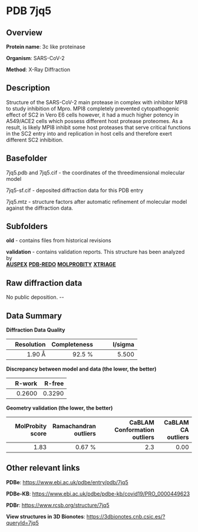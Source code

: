 # PDB 7jq5

## Overview

**Protein name**: 3c like proteinase

**Organism**: SARS-CoV-2

**Method**: X-Ray Diffraction

## Description

Structure of the SARS-CoV-2 main protease in complex with inhibitor MPI8 to study inhibition of Mpro. MPI8 completely prevented cytopathogenic effect of SC2 in Vero E6 cells however, it had a much higher potency in A549/ACE2 cells which possess different host protease proteomes. As a result, is likely MPI8 inhibit some host proteases that serve critical functions in the SC2 entry into and replication in host cells and therefore exert different SC2 inhibition.

## Basefolder

7jq5.pdb and 7jq5.cif - the coordinates of the threedimensional molecular model

7jq5-sf.cif - deposited diffraction data for this PDB entry

7jq5.mtz - structure factors after automatic refinement of molecular model against the diffraction data.

## Subfolders



**old** - contains files from historical revisions

**validation** - contains validation reports. This structure has been analyzed by <br>[**AUSPEX**](https://github.com/thorn-lab/coronavirus_structural_task_force/tree/master/pdb/3c_like_proteinase/SARS-CoV-2/7jq5/validation/auspex) [**PDB-REDO**](https://github.com/thorn-lab/coronavirus_structural_task_force/tree/master/pdb/3c_like_proteinase/SARS-CoV-2/7jq5/validation/pdb-redo) [**MOLPROBITY**](https://github.com/thorn-lab/coronavirus_structural_task_force/tree/master/pdb/3c_like_proteinase/SARS-CoV-2/7jq5/validation/molprobity) [**XTRIAGE**](https://github.com/thorn-lab/coronavirus_structural_task_force/blob/master/pdb/3c_like_proteinase/SARS-CoV-2/7jq5/validation/Xtriage_output.log)   



## Raw diffraction data

No public deposition. --<br> 

## Data Summary
**Diffraction Data Quality**

|   | Resolution | Completeness| I/sigma |
|---|-------------:|----------------:|--------------:|
|   |1.90 Å|92.5  %|<img width=50/>5.500|

**Discrepancy between model and data (the lower, the better)**

|   | **R-work**| **R-free**   
|---|-------------:|----------------:|           
||  0.2600|  0.3290|

**Geometry validation (the lower, the better)**

|   |**MolProbity<br>score**| **Ramachandran<br>outliers** | **CaBLAM<br>Conformation outliers** | **CaBLAM<br>CA outliers** |
|---|-------------:|----------------:|----------------:|----------------:|
||  1.83|  0.67 %|2.3|0.00|

 

 



## Other relevant links 
**PDBe**:  https://www.ebi.ac.uk/pdbe/entry/pdb/7jq5

**PDBe-KB**: https://www.ebi.ac.uk/pdbe/pdbe-kb/covid19/PRO_0000449623 
 
**PDBr**: https://www.rcsb.org/structure/7jq5 

**View structures in 3D Bionotes**: https://3dbionotes.cnb.csic.es/?queryId=7jq5

